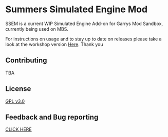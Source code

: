 # Summers Simulated Engine Mod

SSEM is a current WIP Simulated Engine Add-on for Garrys Mod Sandbox, currently being used on MBS. 

For instructions on usage and to stay up to date on releases please take a look at the workshop version [Here](https://steamcommunity.com/sharedfiles/filedetails/?id=2082340669). Thank you


## Contributing
TBA

## License
[GPL v3.0](https://choosealicense.com/licenses/gpl-3.0/)

## Feedback and Bug reporting
[CLICK HERE](https://forms.gle/c44ashzucMv6FRkm8)
